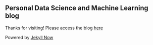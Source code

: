 ## Personal Data Science and Machine Learning blog

Thanks for visiting! Please access the blog [here](https://brunoaks.github.io/)

Powered by [Jekyll Now](https://www.jekyllnow.com/)
